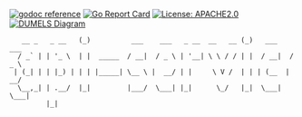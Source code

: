 [![godoc reference](https://img.shields.io/badge/godoc-reference-blue.svg)](https://pkg.go.dev/github.com/klovercloud-ci-cd/api-service)
[![Go Report Card](https://img.shields.io/badge/go%20report-A+-brightgreen.svg?style=flat)](https://goreportcard.com/report/github.com/klovercloud-ci-cd/api-service)
[![License: APACHE2.0](https://img.shields.io/badge/License-apache2.0-green.svg)](https://opensource.org/licenses/Apache-2.0)
[![DUMELS Diagram](https://www.dumels.com/api/v1/badge/7c0df4bd-6943-4d89-92f2-11b3761d5c96)](https://www.dumels.com/diagram/7c0df4bd-6943-4d89-92f2-11b3761d5c96)

```                 _                                       _               
   __ _   _ __   (_)          ___    ___   _ __  __   __ (_)   ___    ___ 
  / _` | | '_ \  | |  _____  / __|  / _ \ | '__| \ \ / / | |  / __|  / _ \
 | (_| | | |_) | | | |_____| \__ \ |  __/ | |     \ V /  | | | (__  |  __/
  \__,_| | .__/  |_|         |___/  \___| |_|      \_/   |_|  \___|  \___|
         |_|                                                              
```
